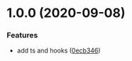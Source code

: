 # 1.0.0 (2020-09-08)


### Features

* add ts and hooks ([0ecb346](https://github.com/KevinMint55/react-willtemplate/commit/0ecb346a78aa0752eba17b032d197895806081ce))



